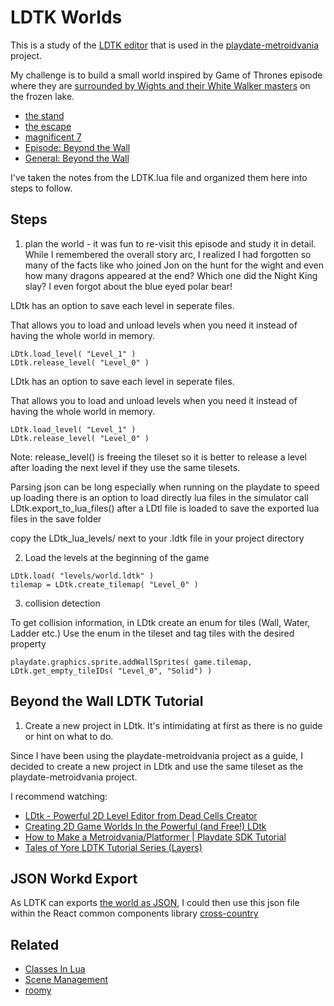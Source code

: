 # LDTK Worlds

This is a study of the [LDTK editor](https://ldtk.io/) that is used in the [playdate-metroidvania](https://github.com/colingourlay/playdate-metroidvania) project.

My challenge is to build a small world inspired by Game of Thrones episode where they are [surrounded by Wights and their White Walker masters](https://www.inverse.com/article/35630-game-of-thrones-season-7-jon-snow-white-walker-night-king-defeat-zombies-die) on the frozen lake.

- [the stand](https://www.youtube.com/watch?v=ecoUbauemEA)
- [the escape](https://www.youtube.com/watch?v=WILTYa-fJms)
- [magnificent 7](https://www.perplexity.ai/search/9f9202ca-d842-4198-9c30-782a3425fc53?s=c)
- [Episode: Beyond the Wall](<https://gameofthrones.fandom.com/wiki/Beyond_the_Wall_(episode)>)
- [General: Beyond the Wall](https://gameofthrones.fandom.com/wiki/Beyond_the_Wall)

I've taken the notes from the LDTK.lua file and organized them here into steps to follow.

## Steps

1. plan the world - it was fun to re-visit this episode and study it in detail. While I remembered the overall story arc, I realized I had forgotten so many of the facts like who joined Jon on the hunt for the wight and even how many dragons appeared at the end? Which one did the Night King slay? I even forgot about the blue eyed polar bear!

LDtk has an option to save each level in seperate files.

That allows you to load and unload levels when you need it instead of having the whole world in memory.

```
LDtk.load_level( "Level_1" )
LDtk.release_level( "Level_0" )
```

LDtk has an option to save each level in seperate files.

That allows you to load and unload levels when you need it instead of having the whole world in memory.

```
LDtk.load_level( "Level_1" )
LDtk.release_level( "Level_0" )
```

Note: release_level() is freeing the tileset so it is better to release a level after loading the next level if they use the same tilesets.

Parsing json can be long especially when running on the playdate to speed up loading there is an option to load directly lua files in the simulator call LDtk.export_to_lua_files() after a LDtl file is loaded to save the exported lua files in the save folder

copy the LDtk_lua_levels/ next to your .ldtk file in your project directory

2. Load the levels at the beginning of the game

```
LDtk.load( "levels/world.ldtk" )
tilemap = LDtk.create_tilemap( "Level_0" )
```

3. collision detection

To get collision information, in LDtk create an enum for tiles (Wall, Water, Ladder etc.)
Use the enum in the tileset and tag tiles with the desired property

```
playdate.graphics.sprite.addWallSprites( game.tilemap, LDtk.get_empty_tileIDs( "Level_0", "Solid") )
```

## Beyond the Wall LDTK Tutorial

1. Create a new project in LDtk. It's intimidating at first as there is no guide or hint on what to do.

Since I have been using the playdate-metroidvania project as a guide, I decided to create a new project in LDtk and use the same tileset as the playdate-metroidvania project.

I recommend watching:

- [LDtk - Powerful 2D Level Editor from Dead Cells Creator](https://www.youtube.com/watch?v=iCIx42csAH0)
- [Creating 2D Game Worlds In the Powerful (and Free!) LDtk](https://www.youtube.com/watch?v=ck8ohhC0XdM)
- [How to Make a Metroidvania/Platformer | Playdate SDK Tutorial](https://www.youtube.com/watch?v=7GbUxjE9rRM)
- [Tales of Yore LDTK Tutorial Series (Layers)](https://www.youtube.com/watch?v=Ndk2Yg8hoS4)

## JSON Workd Export

As LDTK can exports [the world as JSON](https://ldtk.io/docs/game-dev/json-overview/), I could then use this json file within the React common components library [cross-country](https://github.com/headwinds/cross-country)

## Related

- [Classes In Lua](https://howtomakeanrpg.com/a/classes-in-lua.html)
- [Scene Management](https://www.youtube.com/watch?v=3LoMft137z8)
- [roomy](https://github.com/RobertCurry0216/roomy-playdate/tree/main)

